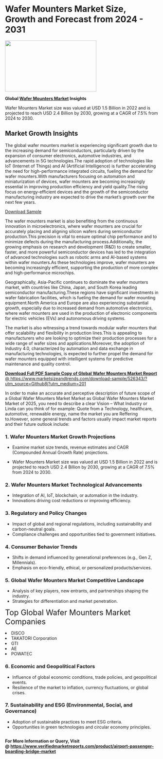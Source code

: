 <H1>Wafer Mounters Market Size, Growth and Forecast from 2024 - 2031</H1><img class="aligncenter size-medium wp-image-584254" src="https://thirdeyenews.in/wp-content/uploads/2024/09/Global-Market-Research-300x168.jpeg" alt="" width="300" height="168" /><p><strong>Global&nbsp;<a href="https://www.marketsizeandtrends.com/download-sample/526343/?utm_source=Github8j?utm_medium=201">Wafer Mounters Market</a> Insights</strong></p><p>Wafer Mounters Market size was valued at USD 1.5 Billion in 2022 and is projected to reach USD 2.4 Billion by 2030, growing at a CAGR of 7.5% from 2024 to 2030.</p><p><h2>Market Growth Insights</h2> <p>The global wafer mounters market is experiencing significant growth due to the increasing demand for semiconductors, particularly driven by the expansion of consumer electronics, automotive industries, and advancements in 5G technologies.The rapid adoption of technologies like IoT (Internet of Things) and AI (Artificial Intelligence) is further accelerating the need for high-performance integrated circuits, fueling the demand for wafer mounters.With manufacturers focusing on automation and miniaturization of devices, wafer mounters are becoming increasingly essential in improving production efficiency and yield quality.The rising focus on energy-efficient devices and the growth of the semiconductor manufacturing industry are expected to drive the market’s growth over the next few years.</p> <p><a href="#">Download Sample</a></p> <p>The wafer mounters market is also benefiting from the continuous innovation in microelectronics, where wafer mounters are crucial for accurately placing and aligning silicon wafers during semiconductor production.This precision is vital to ensure optimal chip performance and to minimize defects during the manufacturing process.Additionally, the growing emphasis on research and development (R&D) to create smaller, faster, and more powerful semiconductor devices has led to the integration of advanced technologies such as robotic arms and AI-based systems within wafer mounters.As these technologies improve, wafer mounters are becoming increasingly efficient, supporting the production of more complex and high-performance microchips.</p> <p>Geographically, Asia-Pacific continues to dominate the wafer mounters market, with countries like China, Japan, and South Korea leading semiconductor manufacturing.These regions have significant investments in wafer fabrication facilities, which is fueling the demand for wafer mounting equipment.North America and Europe are also experiencing substantial growth, especially due to increased demand from automotive electronics, where wafer mounters are used in the production of electronic components for electric vehicles (EVs) and autonomous driving systems.</p> <p>The market is also witnessing a trend towards modular wafer mounters that offer scalability and flexibility in production lines.This is appealing to manufacturers who are looking to optimize their production processes for a wide range of wafer sizes and applications.Moreover, the adoption of Industry 4.0, characterized by automation and data exchange in manufacturing technologies, is expected to further propel the demand for wafer mounters equipped with intelligent systems for predictive maintenance and quality control.</p> <p><a href="#"></p><p><span class=""><strong>Download Full PDF Sample Copy of Global Wafer Mounters Market Report</strong> @ <a href="https://www.marketsizeandtrends.com/download-sample/526343/?utm_source=Github8j?utm_medium=201" target="_blank">https://www.marketsizeandtrends.com/download-sample/526343/?utm_source=Github8j?utm_medium=201</a></span></p><p>In order to make an accurate and perceptive description of future scope of a Global&nbsp;Wafer Mounters Market Market as Global&nbsp;Wafer Mounters Market Market of 2025, you need to describe a clear Vision &ndash; What Industry or Linda can you think of for example: Quote from a Technology, healthcare, automotive, renewable energy, name the market you are Reffering to.However, some general trends and factors usually impact market reports and their future outlook include:</p><h3>1.&nbsp;<strong>Wafer Mounters Market Growth Projections</strong></h3><ul><li>Examine market size trends, revenue estimates and CAGR (Compounded Annual Growth Rate) projections.</li><li><p>Wafer Mounters Market size was valued at USD 1.5 Billion in 2022 and is projected to reach USD 2.4 Billion by 2030, growing at a CAGR of 7.5% from 2024 to 2030.</p></li></ul><h3>2.&nbsp;<strong>Wafer Mounters Market Technological Advancements</strong></h3><ul><li>Integration of AI, IoT, blockchain, or automation in the industry.</li><li>Innovations driving cost reductions or improving efficiency.</li></ul><h3>3.&nbsp;<strong>Regulatory and Policy Changes</strong></h3><ul><li>Impact of global and regional regulations, including sustainability and carbon-neutral goals.</li><li>Compliance challenges and opportunities tied to government initiatives.</li></ul><h3>4.&nbsp;<strong>Consumer Behavior Trends</strong></h3><ul><li>Shifts in demand influenced by generational preferences (e.g., Gen Z, Millennials).</li><li>Emphasis on eco-friendly, ethical, or personalized products/services.</li></ul><h3>5.&nbsp;<strong>Global Wafer Mounters Market Competitive Landscape</strong></h3><ul><li>Analysis of key players, new entrants, and partnerships shaping the industry.</li><li>Strategies for differentiation and market penetration.</li></ul><p data-pm-slice="1 1 []"><span style="color: inherit; font-family: inherit; font-size: 25px;">Top Global Wafer Mounters Market Companies</span></p><div class="" data-test-id=""><p><li>DISCO</li><li> TAKATORI Corporation</li><li> GTI</li><li> AE</li><li> POWATEC</li></p></div><h3>6.&nbsp;<strong>Economic and Geopolitical Factors</strong></h3><ul><li>Influence of global economic conditions, trade policies, and geopolitical events.</li><li>Resilience of the market to inflation, currency fluctuations, or global crises.</li></ul><h3>7.&nbsp;<strong>Sustainability and ESG (Environmental, Social, and Governance)</strong></h3><ul><li>Adoption of sustainable practices to meet ESG criteria.</li><li>Opportunities in green technologies and circular economy principles.</li></ul><h2><strong style="font-size: 14px;">For More Information or Query, Visit @&nbsp;</strong><a style="background-color: #ffffff; font-size: 14px;" href="https://www.marketsizeandtrends.com/report/wafer-mounters-market/" target="_blank">https://www.verifiedmarketreports.com/product/airport-passenger-boarding-bridge-market</a></h2>
